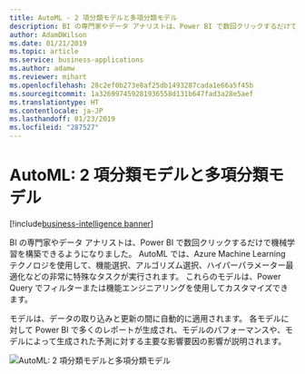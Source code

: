 ```yaml
---
title: AutoML - 2 項分類モデルと多項分類モデル
description: BI の専門家やデータ アナリストは、Power BI で数回クリックするだけで機械学習を構築できるようになりました。
author: AdamDWilson
ms.date: 01/21/2019
ms.topic: article
ms.service: business-applications
ms.author: adamw
ms.reviewer: mihart
ms.openlocfilehash: 28c2ef0b273e8af25db1493287cada1e66a5f45b
ms.sourcegitcommit: 1a326997459281936558d131b647fad3a28e5aef
ms.translationtype: HT
ms.contentlocale: ja-JP
ms.lasthandoff: 01/23/2019
ms.locfileid: "287527"
---
```

# <a name="automl-binary-and-multinomial-classification-models"></a>AutoML: 2 項分類モデルと多項分類モデル

[!include[business-intelligence banner](../../../includes/business-intelligence.md)]

BI の専門家やデータ アナリストは、Power BI で数回クリックするだけで機械学習を構築できるようになりました。 AutoML では、Azure Machine Learning テクノロジを使用して、機能選択、アルゴリズム選択、ハイパーパラメーター最適化などの非常に特殊なタスクが実行されます。 これらのモデルは、Power Query でフィルターまたは機能エンジニアリングを使用してカスタマイズできます。

モデルは、データの取り込みと更新の間に自動的に適用されます。 各モデルに対して Power BI で多くのレポートが生成され、モデルのパフォーマンスや、モデルによって生成された予測に対する主要な影響要因の影響が説明されます。

![AutoML: 2 項分類モデルと多項分類モデル](media/automl-binary-multinomial-classification-models-1.png "AutoML: 2 項分類モデルと多項分類モデル")
<!-- picture -->

